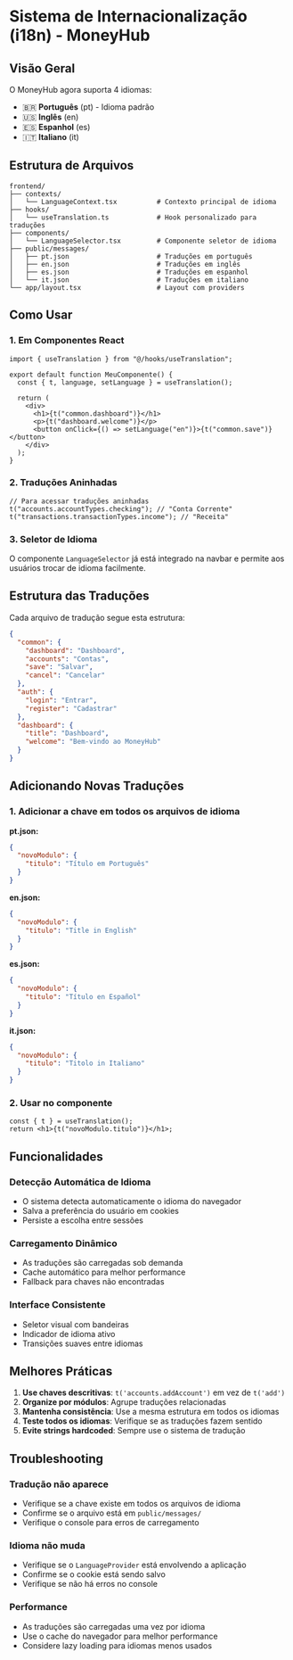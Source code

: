 # Sistema de Internacionalização (i18n) - MoneyHub

## Visão Geral

O MoneyHub agora suporta 4 idiomas:

- 🇧🇷 **Português** (pt) - Idioma padrão
- 🇺🇸 **Inglês** (en)
- 🇪🇸 **Espanhol** (es)
- 🇮🇹 **Italiano** (it)

## Estrutura de Arquivos

```
frontend/
├── contexts/
│   └── LanguageContext.tsx          # Contexto principal de idioma
├── hooks/
│   └── useTranslation.ts            # Hook personalizado para traduções
├── components/
│   └── LanguageSelector.tsx         # Componente seletor de idioma
├── public/messages/
│   ├── pt.json                      # Traduções em português
│   ├── en.json                      # Traduções em inglês
│   ├── es.json                      # Traduções em espanhol
│   └── it.json                      # Traduções em italiano
└── app/layout.tsx                   # Layout com providers
```

## Como Usar

### 1. Em Componentes React

```tsx
import { useTranslation } from "@/hooks/useTranslation";

export default function MeuComponente() {
  const { t, language, setLanguage } = useTranslation();

  return (
    <div>
      <h1>{t("common.dashboard")}</h1>
      <p>{t("dashboard.welcome")}</p>
      <button onClick={() => setLanguage("en")}>{t("common.save")}</button>
    </div>
  );
}
```

### 2. Traduções Aninhadas

```tsx
// Para acessar traduções aninhadas
t("accounts.accountTypes.checking"); // "Conta Corrente"
t("transactions.transactionTypes.income"); // "Receita"
```

### 3. Seletor de Idioma

O componente `LanguageSelector` já está integrado na navbar e permite aos usuários trocar de idioma facilmente.

## Estrutura das Traduções

Cada arquivo de tradução segue esta estrutura:

```json
{
  "common": {
    "dashboard": "Dashboard",
    "accounts": "Contas",
    "save": "Salvar",
    "cancel": "Cancelar"
  },
  "auth": {
    "login": "Entrar",
    "register": "Cadastrar"
  },
  "dashboard": {
    "title": "Dashboard",
    "welcome": "Bem-vindo ao MoneyHub"
  }
}
```

## Adicionando Novas Traduções

### 1. Adicionar a chave em todos os arquivos de idioma

**pt.json:**

```json
{
  "novoModulo": {
    "titulo": "Título em Português"
  }
}
```

**en.json:**

```json
{
  "novoModulo": {
    "titulo": "Title in English"
  }
}
```

**es.json:**

```json
{
  "novoModulo": {
    "titulo": "Título en Español"
  }
}
```

**it.json:**

```json
{
  "novoModulo": {
    "titulo": "Titolo in Italiano"
  }
}
```

### 2. Usar no componente

```tsx
const { t } = useTranslation();
return <h1>{t("novoModulo.titulo")}</h1>;
```

## Funcionalidades

### Detecção Automática de Idioma

- O sistema detecta automaticamente o idioma do navegador
- Salva a preferência do usuário em cookies
- Persiste a escolha entre sessões

### Carregamento Dinâmico

- As traduções são carregadas sob demanda
- Cache automático para melhor performance
- Fallback para chaves não encontradas

### Interface Consistente

- Seletor visual com bandeiras
- Indicador de idioma ativo
- Transições suaves entre idiomas

## Melhores Práticas

1. **Use chaves descritivas**: `t('accounts.addAccount')` em vez de `t('add')`
2. **Organize por módulos**: Agrupe traduções relacionadas
3. **Mantenha consistência**: Use a mesma estrutura em todos os idiomas
4. **Teste todos os idiomas**: Verifique se as traduções fazem sentido
5. **Evite strings hardcoded**: Sempre use o sistema de tradução

## Troubleshooting

### Tradução não aparece

- Verifique se a chave existe em todos os arquivos de idioma
- Confirme se o arquivo está em `public/messages/`
- Verifique o console para erros de carregamento

### Idioma não muda

- Verifique se o `LanguageProvider` está envolvendo a aplicação
- Confirme se o cookie está sendo salvo
- Verifique se não há erros no console

### Performance

- As traduções são carregadas uma vez por idioma
- Use o cache do navegador para melhor performance
- Considere lazy loading para idiomas menos usados
